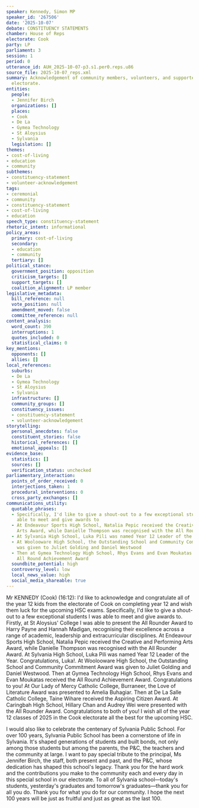```yaml
---
speaker: Kennedy, Simon MP
speaker_id: '267506'
date: '2025-10-07'
debate: CONSTITUENCY STATEMENTS
chamber: House of Reps
electorate: Cook
party: LP
parliament: 3
session: 1
period: 0
utterance_id: AUH_2025-10-07-p3.s1.per0.reps.u86
source_file: 2025-10-07_reps.xml
summary: Acknowledgement of community members, volunteers, and supporters in the Cook
  electorate.
entities:
  people:
  - Jennifer Birch
  organizations: []
  places:
  - Cook
  - De La
  - Gymea Technology
  - St Aloysius
  - Sylvania
  legislation: []
themes:
- cost-of-living
- education
- community
subthemes:
- constituency-statement
- volunteer-acknowledgement
tags:
- ceremonial
- community
- constituency-statement
- cost-of-living
- education
speech_type: constituency-statement
rhetoric_intent: informational
policy_areas:
  primary: cost-of-living
  secondary:
  - education
  - community
  tertiary: []
political_stance:
  government_position: opposition
  criticism_targets: []
  support_targets: []
  coalition_alignment: LP member
legislative_metadata:
  bill_reference: null
  vote_position: null
  amendment_moved: false
  committee_reference: null
content_analysis:
  word_count: 390
  interruptions: 1
  quotes_included: 0
  statistical_claims: 0
key_mentions:
  opponents: []
  allies: []
local_references:
  suburbs:
  - De La
  - Gymea Technology
  - St Aloysius
  - Sylvania
  infrastructure: []
  community_groups: []
  constituency_issues:
  - constituency-statement
  - volunteer-acknowledgement
storytelling:
  personal_anecdotes: false
  constituent_stories: false
  historical_references: []
  emotional_appeals: []
evidence_base:
  statistics: []
  sources: []
  verification_status: unchecked
parliamentary_interaction:
  points_of_order_received: 0
  interjections_taken: 1
  procedural_interventions: 0
  cross_party_exchanges: []
communications_utility:
  quotable_phrases:
  - Specifically, I'd like to give a shout-out to a few exceptional students I was
    able to meet and give awards to
  - At Endeavour Sports High School, Natalia Pepic received the Creative and Performing
    Arts Award, while Danielle Thompson was recognised with the All Rounder Award
  - At Sylvania High School, Luka Pili was named Year 12 Leader of the Year
  - At Woolooware High School, the Outstanding School and Community Commitment Award
    was given to Juliet Golding and Daniel Westwood
  - Then at Gymea Technology High School, Rhys Evans and Evan Moukatas received the
    All Round Achievement Award
  soundbite_potential: high
  controversy_level: low
  local_news_value: high
  social_media_shareable: true
---
```


Mr KENNEDY (Cook) (16:12): I'd like to acknowledge and congratulate all of the year 12 kids from the electorate of Cook on completing year 12 and wish them luck for the upcoming HSC exams. Specifically, I'd like to give a shout-out to a few exceptional students I was able to meet and give awards to. Firstly, at St Aloysius' College I was able to present the All Rounder Award to Harry Payne and Hannah Madigan, recognising their excellence across a range of academic, leadership and extracurricular disciplines. At Endeavour Sports High School, Natalia Pepic received the Creative and Performing Arts Award, while Danielle Thompson was recognised with the All Rounder Award. At Sylvania High School, Luka Pili was named Year 12 Leader of the Year. Congratulations, Luka!. At Woolooware High School, the Outstanding School and Community Commitment Award was given to Juliet Golding and Daniel Westwood. Then at Gymea Technology High School, Rhys Evans and Evan Moukatas received the All Round Achievement Award. Congratulations to you! At Our Lady of Mercy Catholic College, Burraneer, the Love of Literature Award was presented to Amelia Buhagiar. Then at De La Salle Catholic College, Taine Wihare received the Aspiring Citizen Award. At Caringbah High School, Hillary Chan and Audrey Wei were presented with the All Rounder Award. Congratulations to both of you! I wish all of the year 12 classes of 2025 in the Cook electorate all the best for the upcoming HSC.

I would also like to celebrate the centenary of Sylvania Public School. For over 100 years, Sylvania Public School has been a cornerstone of life in Sylvania. It's shaped generations of students and built bonds, not only among those students but among the parents, the P&C, the teachers and the community at large. I want to pay special tribute to the principal, Ms Jennifer Birch, the staff, both present and past, and the P&C, whose dedication has shaped this school's legacy. Thank you for the hard work and the contributions you make to the community each and every day in this special school in our electorate. To all of Sylvania school—today's students, yesterday's graduates and tomorrow's graduates—thank you for all you do. Thank you for what you do for our community. I hope the next 100 years will be just as fruitful and just as great as the last 100.